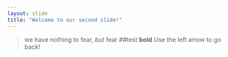 ```yaml
---
layout: slide
title: "Welcome to our second slide!"
---
```

>we  have nothing to fear, *but* fear 
>##test
>**bold**
Use the left arrow to go back!
